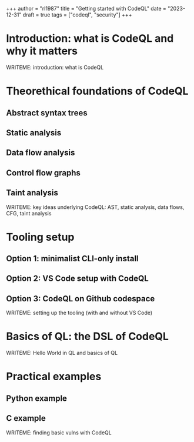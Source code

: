 +++
author = "rl1987"
title = "Getting started with CodeQL"
date = "2023-12-31"
draft = true
tags = ["codeql", "security"]
+++

Introduction: what is CodeQL and why it matters
===============================================

WRITEME: introduction: what is CodeQL

Theorethical foundations of CodeQL
==================================

Abstract syntax trees
---------------------

Static analysis
---------------

Data flow analysis
------------------

Control flow graphs
-------------------

Taint analysis
--------------

WRITEME: key ideas underlying CodeQL: AST, static analysis, data flows, CFG, 
taint analysis

Tooling setup
=============

Option 1: minimalist CLI-only install
-------------------------------------

Option 2: VS Code setup with CodeQL
-----------------------------------

Option 3: CodeQL on Github codespace
------------------------------------

WRITEME: setting up the tooling (with and without VS Code)

Basics of QL: the DSL of CodeQL
===============================

WRITEME: Hello World in QL and basics of QL

Practical examples
==================

Python example
--------------

C example
---------

WRITEME: finding basic vulns with CodeQL
